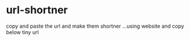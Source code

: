 # url-shortner
copy and paste the url and make them shortner ...using website and copy below tiny url
